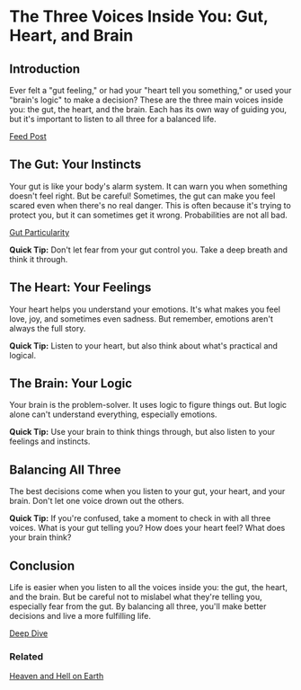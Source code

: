 # The Three Voices Inside You: Gut, Heart, and Brain

## **Introduction**

Ever felt a "gut feeling," or had your "heart tell you something," or used your "brain's logic" to make a decision? These are the three main voices inside you: the gut, the heart, and the brain. Each has its own way of guiding you, but it's important to listen to all three for a balanced life.

[Feed Post](The%20Three%20Voices%20Inside%20You%20Gut,%20Heart,%20and%20Brain%2029eae41dcb5749a7a00c57f79976f770/Feed%20Post%2092f8c3483ea8499b844dda34ff0949b7.md)

## **The Gut: Your Instincts**

Your gut is like your body's alarm system. It can warn you when something doesn't feel right. But be careful! Sometimes, the gut can make you feel scared even when there's no real danger. This is often because it's trying to protect you, but it can sometimes get it wrong. Probabilities are not all bad.

[Gut Particularity](The%20Three%20Voices%20Inside%20You%20Gut,%20Heart,%20and%20Brain%2029eae41dcb5749a7a00c57f79976f770/Deep%20Dive%20ca164a60cfb7486a902b8299e1782dcf/Gut%20Particularity%209519dae723924ba980114e71a9c2ee39.md)

**Quick Tip:** Don't let fear from your gut control you. Take a deep breath and think it through.

## **The Heart: Your Feelings**

Your heart helps you understand your emotions. It's what makes you feel love, joy, and sometimes even sadness. But remember, emotions aren't always the full story.

**Quick Tip:** Listen to your heart, but also think about what's practical and logical.

## **The Brain: Your Logic**

Your brain is the problem-solver. It uses logic to figure things out. But logic alone can't understand everything, especially emotions.

**Quick Tip:** Use your brain to think things through, but also listen to your feelings and instincts.

## **Balancing All Three**

The best decisions come when you listen to your gut, your heart, and your brain. Don't let one voice drown out the others.

**Quick Tip:** If you're confused, take a moment to check in with all three voices. What is your gut telling you? How does your heart feel? What does your brain think?

## **Conclusion**

Life is easier when you listen to all the voices inside you: the gut, the heart, and the brain. But be careful not to mislabel what they're telling you, especially fear from the gut. By balancing all three, you'll make better decisions and live a more fulfilling life.

[Deep Dive](The%20Three%20Voices%20Inside%20You%20Gut,%20Heart,%20and%20Brain%2029eae41dcb5749a7a00c57f79976f770/Deep%20Dive%20ca164a60cfb7486a902b8299e1782dcf.md)

### Related

[Heaven and Hell on Earth](Heaven%20and%20Hell%20on%20Earth%2062d938dc33c94774a36def9713263860.md)